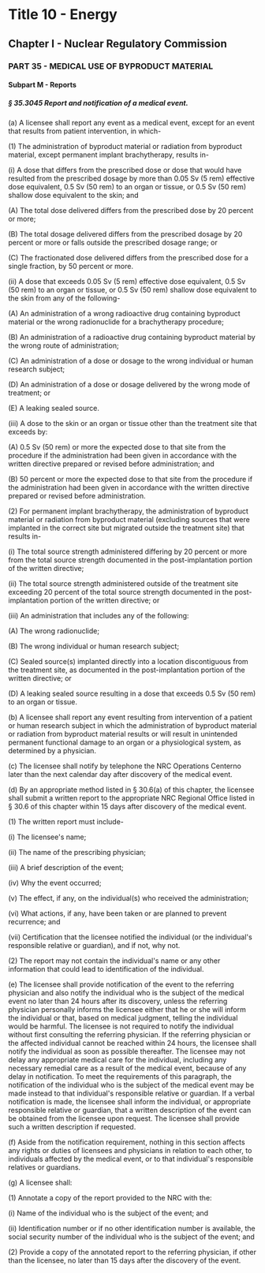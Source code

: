
# Title 10 - Energy
## Chapter I - Nuclear Regulatory Commission
### PART 35 - MEDICAL USE OF BYPRODUCT MATERIAL
#### Subpart M - Reports
##### § 35.3045 Report and notification of a medical event.

(a) A licensee shall report any event as a medical event, except for an event that results from patient intervention, in which-

(1) The administration of byproduct material or radiation from byproduct material, except permanent implant brachytherapy, results in-

(i) A dose that differs from the prescribed dose or dose that would have resulted from the prescribed dosage by more than 0.05 Sv (5 rem) effective dose equivalent, 0.5 Sv (50 rem) to an organ or tissue, or 0.5 Sv (50 rem) shallow dose equivalent to the skin; and

(A) The total dose delivered differs from the prescribed dose by 20 percent or more;

(B) The total dosage delivered differs from the prescribed dosage by 20 percent or more or falls outside the prescribed dosage range; or

(C) The fractionated dose delivered differs from the prescribed dose for a single fraction, by 50 percent or more.

(ii) A dose that exceeds 0.05 Sv (5 rem) effective dose equivalent, 0.5 Sv (50 rem) to an organ or tissue, or 0.5 Sv (50 rem) shallow dose equivalent to the skin from any of the following-

(A) An administration of a wrong radioactive drug containing byproduct material or the wrong radionuclide for a brachytherapy procedure;

(B) An administration of a radioactive drug containing byproduct material by the wrong route of administration;

(C) An administration of a dose or dosage to the wrong individual or human research subject;

(D) An administration of a dose or dosage delivered by the wrong mode of treatment; or

(E) A leaking sealed source.

(iii) A dose to the skin or an organ or tissue other than the treatment site that exceeds by:

(A) 0.5 Sv (50 rem) or more the expected dose to that site from the procedure if the administration had been given in accordance with the written directive prepared or revised before administration; and

(B) 50 percent or more the expected dose to that site from the procedure if the administration had been given in accordance with the written directive prepared or revised before administration.

(2) For permanent implant brachytherapy, the administration of byproduct material or radiation from byproduct material (excluding sources that were implanted in the correct site but migrated outside the treatment site) that results in-

(i) The total source strength administered differing by 20 percent or more from the total source strength documented in the post-implantation portion of the written directive;

(ii) The total source strength administered outside of the treatment site exceeding 20 percent of the total source strength documented in the post-implantation portion of the written directive; or

(iii) An administration that includes any of the following:

(A) The wrong radionuclide;

(B) The wrong individual or human research subject;

(C) Sealed source(s) implanted directly into a location discontiguous from the treatment site, as documented in the post-implantation portion of the written directive; or

(D) A leaking sealed source resulting in a dose that exceeds 0.5 Sv (50 rem) to an organ or tissue.

(b) A licensee shall report any event resulting from intervention of a patient or human research subject in which the administration of byproduct material or radiation from byproduct material results or will result in unintended permanent functional damage to an organ or a physiological system, as determined by a physician.

(c) The licensee shall notify by telephone the NRC Operations Centerno later than the next calendar day after discovery of the medical event.

(d) By an appropriate method listed in § 30.6(a) of this chapter, the licensee shall submit a written report to the appropriate NRC Regional Office listed in § 30.6 of this chapter within 15 days after discovery of the medical event.

(1) The written report must include-

(i) The licensee's name;

(ii) The name of the prescribing physician;

(iii) A brief description of the event;

(iv) Why the event occurred;

(v) The effect, if any, on the individual(s) who received the administration;

(vi) What actions, if any, have been taken or are planned to prevent recurrence; and

(vii) Certification that the licensee notified the individual (or the individual's responsible relative or guardian), and if not, why not.

(2) The report may not contain the individual's name or any other information that could lead to identification of the individual.

(e) The licensee shall provide notification of the event to the referring physician and also notify the individual who is the subject of the medical event no later than 24 hours after its discovery, unless the referring physician personally informs the licensee either that he or she will inform the individual or that, based on medical judgment, telling the individual would be harmful. The licensee is not required to notify the individual without first consulting the referring physician. If the referring physician or the affected individual cannot be reached within 24 hours, the licensee shall notify the individual as soon as possible thereafter. The licensee may not delay any appropriate medical care for the individual, including any necessary remedial care as a result of the medical event, because of any delay in notification. To meet the requirements of this paragraph, the notification of the individual who is the subject of the medical event may be made instead to that individual's responsible relative or guardian. If a verbal notification is made, the licensee shall inform the individual, or appropriate responsible relative or guardian, that a written description of the event can be obtained from the licensee upon request. The licensee shall provide such a written description if requested.

(f) Aside from the notification requirement, nothing in this section affects any rights or duties of licensees and physicians in relation to each other, to individuals affected by the medical event, or to that individual's responsible relatives or guardians.

(g) A licensee shall:

(1) Annotate a copy of the report provided to the NRC with the:

(i) Name of the individual who is the subject of the event; and

(ii) Identification number or if no other identification number is available, the social security number of the individual who is the subject of the event; and

(2) Provide a copy of the annotated report to the referring physician, if other than the licensee, no later than 15 days after the discovery of the event.
